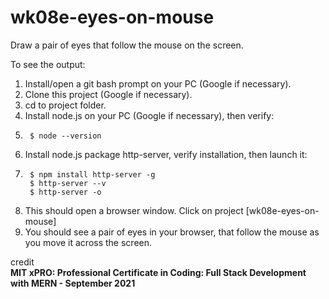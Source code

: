 # wk08e-eyes-on-mouse

Draw a pair of eyes that follow the mouse on the screen.

To see the output:

1. Install/open a git bash prompt on your PC (Google if necessary).
2. Clone this project (Google if necessary).
3. cd to project folder.
4. Install node.js on your PC (Google if necessary), then verify:
5.      $ node --version
6. Install node.js package http-server, verify installation, then launch it:
7.      $ npm install http-server -g
        $ http-server --v
        $ http-server -o
8. This should open a browser window.  Click on project [wk08e-eyes-on-mouse]
9. You should see a pair of eyes in your browser, that follow the mouse as you move it across the screen.

credit  
**MIT xPRO: Professional Certificate in Coding: Full Stack Development with MERN - September 2021**

